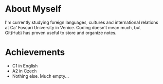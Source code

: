 # About Myself

I'm currently studying foreign languages, cultures and international relations at Ca' Foscari University in Venice. Coding doesn't mean much, but Git(Hub) has proven useful to store and organize notes.

# Achievements

- C1 in English
- A2 in Czech
- Nothing else. Much empty...

